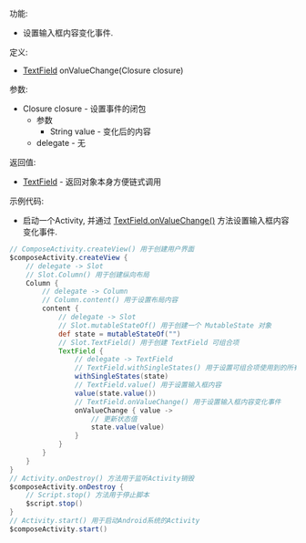 功能:

+ 设置输入框内容变化事件.

定义:

+ [TextField](/API/UI/Compose/Widget/TextField/README.md) onValueChange(Closure closure)

参数:

+ Closure closure - 设置事件的闭包
    + 参数
        + String value - 变化后的内容
    + delegate - 无

返回值:

+ [TextField](/API/UI/Compose/Widget/TextField/README.md) - 返回对象本身方便链式调用

示例代码:

+ 启动一个Activity, 并通过 [TextField.onValueChange()](/API/UI/Compose/Widget/TextField/README.md?id=onValueChange)
  方法设置输入框内容变化事件.

```groovy
// ComposeActivity.createView() 用于创建用户界面
$composeActivity.createView {
    // delegate -> Slot
    // Slot.Column() 用于创建纵向布局
    Column {
        // delegate -> Column
        // Column.content() 用于设置布局内容
        content {
            // delegate -> Slot
            // Slot.mutableStateOf() 用于创建一个 MutableState 对象
            def state = mutableStateOf("")
            // Slot.TextField() 用于创建 TextField 可组合项
            TextField {
                // delegate -> TextField
                // TextField.withSingleStates() 用于设置可组合项使用到的所有 SingleState
                withSingleStates(state)
                // TextField.value() 用于设置输入框内容
                value(state.value())
                // TextField.onValueChange() 用于设置输入框内容变化事件
                onValueChange { value ->
                    // 更新状态值
                    state.value(value)
                }
            }
        }
    }
}
// Activity.onDestroy() 方法用于监听Activity销毁
$composeActivity.onDestroy {
    // Script.stop() 方法用于停止脚本
    $script.stop()
}
// Activity.start() 用于启动Android系统的Activity
$composeActivity.start()
```